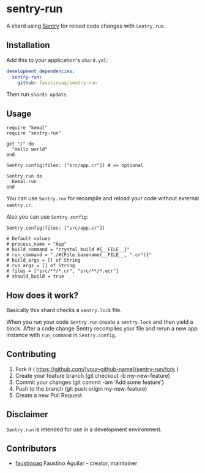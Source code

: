# sentry-run

A shard using [Sentry](https://github.com/samueleaton/sentry) for reload code changes with `Sentry.run`.

## Installation

Add this to your application's `shard.yml`:

```yaml
development_dependencies:
  sentry-run:
    github: faustinoaq/sentry-run
```

Then run `shards update`.

## Usage

```crystal
require "kemal"
require "sentry-run"

get "/" do
  "Hello world"
end

Sentry.config(files: ["src/app.cr"]) # => optional

Sentry.run do
  Kemal.run
end
```

You can use `Sentry.run` for recompile and reload your code without external `sentry.cr`.

Also you can use `Sentry.config`:

```crystal
Sentry.config(files: ["src/app.cr"])

# Default values
# process_name = "App"
# build_command = "crystal build #{__FILE__}"
# run_command = "./#{File.basename(__FILE__, ".cr")}"
# build_args = [] of String
# run_args = [] of String
# files = ["src/**/*.cr", "src/**/*.ecr"]
# should_build = true
```

## How does it work?

Basically this shard checks a `sentry.lock` file.

When you run your code `Sentry.run` create a `sentry.lock` and then yield a block. After a code change Sentry recompiles your file and rerun a new app instance with `run_command` in `Sentry.config`.

## Contributing

1. Fork it ( https://github.com/[your-github-name]/sentry-run/fork )
2. Create your feature branch (git checkout -b my-new-feature)
3. Commit your changes (git commit -am 'Add some feature')
4. Push to the branch (git push origin my-new-feature)
5. Create a new Pull Request

## Disclaimer

`Sentry.run` is intended for use in a development environment.

## Contributors

- [faustinoaq](https://github.com/faustinoaq) Faustino Aguilar - creator, maintainer
